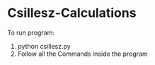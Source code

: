# Csillesz-Calculations
To run program:
1. python csillesz.py
2. Follow all the Commands inside the program
